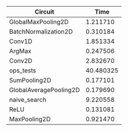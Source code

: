 | Circuit | Time |
| --- | --- |
| GlobalMaxPooling2D | 1.211710 |
| BatchNormalization2D | 0.310184 |
| Conv1D | 1.851334 |
| ArgMax | 0.247506 |
| Conv2D | 2.832670 |
| ops_tests | 40.480325 |
| SumPooling2D | 0.177101 |
| GlobalAveragePooling2D | 0.179690 |
| naive_search | 9.220558 |
| ReLU | 0.131081 |
| MaxPooling2D | 0.921470 |
